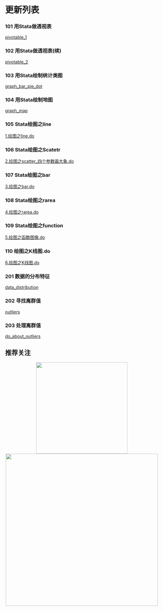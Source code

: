 # 更新列表

### 101 用Stata做透视表

[pivotable_1](./pivotable_1)

### 102 用Stata做透视表(续)

[pivotable_2](./pivotable_2)

### 103 用Stata绘制统计类图

[graph_bar_pie_dot](./graph_bar_pie_dot)

### 104 用Stata绘制地图

[graph_map](./graph_map)

### 105 Stata绘图之line

[1.绘图之line.do](./1.绘图之line.do)

### 106 Stata绘图之Scatetr

[2.绘图之scatter_四个参数画大象.do](./2.绘图之scatter_四个参数画大象.do)

### 107 Stata绘图之bar

[3.绘图之bar.do](./3.绘图之bar.do)

### 108 Stata绘图之rarea

[4.绘图之rarea.do](./4.绘图之rarea.do)

### 109 Stata绘图之function

[5.绘图之函数图像.do](./5.绘图之函数图像.do)

### 110 绘图之K线图.do

[6.绘图之K线图.do](./6.绘图之K线图.do)

### 201 数据的分布特征

[data_distribution](./data_distribution)

### 202 寻找离群值

[outliers](./outliers)

### 203 处理离群值

[do_about_outliers](./do_about_outliers)

## 推荐关注

<div align=center><img src="https://raw.githubusercontent.com/zhangdashenqi/Stata-Graph/master/logo.png" width=300px /></div>

<div align=center><img src="https://raw.githubusercontent.com/zhangdashenqi/Stata-Graph/master/qr.png" width=500px /></div>
